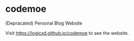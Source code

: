 # codemoe
(Depracated) Personal Blog Website 

Visit https://logicxd.github.io/codemoe to see the website.
